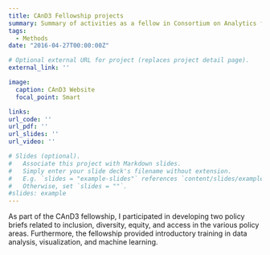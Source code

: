 ```yaml
---
title: CAnD3 Fellowship projects
summary: Summary of activities as a fellow in Consortium on Analytics for Data-Driven Decision-Making (CAnD3)
tags:
  - Methods
date: "2016-04-27T00:00:00Z"

# Optional external URL for project (replaces project detail page).
external_link: ''

image:
  caption: CAnD3 Website
  focal_point: Smart

links:
url_code: ''
url_pdf: ''
url_slides: ''
url_video: ''

# Slides (optional).
#   Associate this project with Markdown slides.
#   Simply enter your slide deck's filename without extension.
#   E.g. `slides = "example-slides"` references `content/slides/example-slides.md`.
#   Otherwise, set `slides = ""`.
#slides: example
---
```


As part of the CAnD3 fellowship, I participated in developing two policy briefs related to inclusion, diversity, equity, and access in the various policy areas. Furthermore, the fellowship provided introductory training in data analysis, visualization, and machine learning. 
